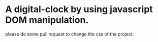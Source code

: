 # A digital-clock by using javascript DOM manipulation. 
please do some pull request to change the css of the project.
